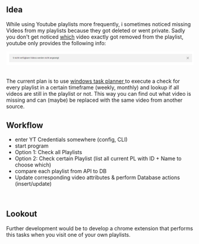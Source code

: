 ## Idea
While using Youtube playlists more frequently, i sometimes noticed missing Videos from my playlists because they got deleted or went private. Sadly you don't get noticed <u>which</u> video exactly got removed from the playlist, youtube only provides the following info:

![alt text](https://raw.githubusercontent.com/sebastian-sl/yt-playlist-analyzer/main/img/missing%20videos.png)

<br>
The current plan is to use <u> windows task planner </u> to execute a check for every playlist in a certain timeframe (weekly, monthly) and lookup if all videos are still in the playlist or not. This way you can find out what video is missing and can (maybe) be replaced with the same video from another source. 

<br> 

## Workflow
* enter YT Credentials somewhere (config, CLI)
* start program 
* Option 1: Check all Playlists
* Option 2: Check certain Playlist (list all current PL with ID + Name to choose which)
* compare each playlist from API to DB
* Update corresponding video attributes & perform Database actions (insert/update)

<br>

## Lookout
Further development would be to develop a chrome extension that performs this tasks when you visit one of your own playlists.
